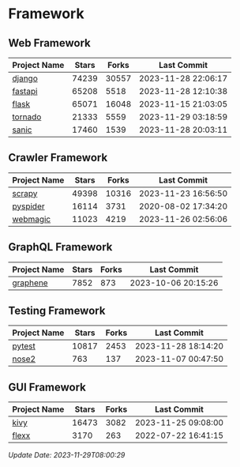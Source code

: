 # Framework

## Web Framework
| Project Name | Stars | Forks | Last Commit |
| ------------ | ----- | ----- | ----------- |
| [django](https://github.com/django/django) | 74239 | 30557 | 2023-11-28 22:06:17 |
| [fastapi](https://github.com/tiangolo/fastapi) | 65208 | 5518 | 2023-11-28 12:10:38 |
| [flask](https://github.com/pallets/flask) | 65071 | 16048 | 2023-11-15 21:03:05 |
| [tornado](https://github.com/tornadoweb/tornado) | 21333 | 5559 | 2023-11-29 03:18:59 |
| [sanic](https://github.com/sanic-org/sanic) | 17460 | 1539 | 2023-11-28 20:03:11 |

## Crawler Framework
| Project Name | Stars | Forks | Last Commit |
| ------------ | ----- | ----- | ----------- |
| [scrapy](https://github.com/scrapy/scrapy) | 49398 | 10316 | 2023-11-23 16:56:50 |
| [pyspider](https://github.com/binux/pyspider) | 16114 | 3731 | 2020-08-02 17:34:20 |
| [webmagic](https://github.com/code4craft/webmagic) | 11023 | 4219 | 2023-11-26 02:56:06 |

## GraphQL Framework
| Project Name | Stars | Forks | Last Commit |
| ------------ | ----- | ----- | ----------- |
| [graphene](https://github.com/graphql-python/graphene) | 7852 | 873 | 2023-10-06 20:15:26 |

## Testing Framework
| Project Name | Stars | Forks | Last Commit |
| ------------ | ----- | ----- | ----------- |
| [pytest](https://github.com/pytest-dev/pytest) | 10817 | 2453 | 2023-11-28 18:14:20 |
| [nose2](https://github.com/nose-devs/nose2) | 763 | 137 | 2023-11-07 00:47:50 |

## GUI Framework
| Project Name | Stars | Forks | Last Commit |
| ------------ | ----- | ----- | ----------- |
| [kivy](https://github.com/kivy/kivy) | 16473 | 3082 | 2023-11-25 09:08:00 |
| [flexx](https://github.com/flexxui/flexx) | 3170 | 263 | 2022-07-22 16:41:15 |

*Update Date: 2023-11-29T08:00:29*